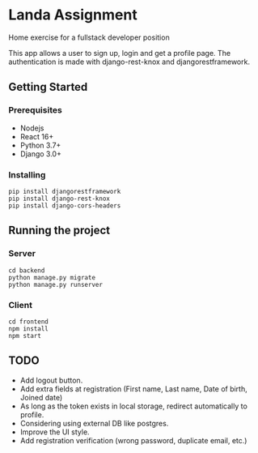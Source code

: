 # Landa Assignment

Home exercise for a fullstack developer position

This app allows a user to sign up, login and get a profile page.
The authentication is made with django-rest-knox and djangorestframework.

## Getting Started

### Prerequisites

* Nodejs
* React 16+
* Python 3.7+
* Django 3.0+

### Installing

```
pip install djangorestframework
pip install django-rest-knox
pip install django-cors-headers
```

## Running the project


### Server

```
cd backend
python manage.py migrate
python manage.py runserver
```

### Client

```
cd frontend
npm install
npm start
```

## TODO

* Add logout button.
* Add extra fields at registration (First name, Last name, Date of birth, Joined date)
* As long as the token exists in local storage, redirect automatically to profile.
* Considering using external DB like postgres.
* Improve the UI style.
* Add registration verification (wrong password, duplicate email, etc.)
